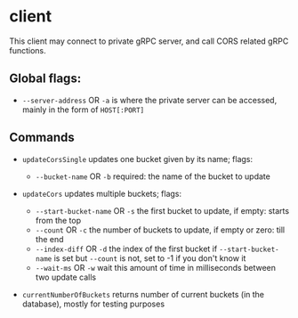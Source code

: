 # client

This client may connect to private gRPC server, and call CORS related gRPC functions.

## Global flags:
* `--server-address` OR `-a` is where the private server can be accessed, mainly in the form of `HOST[:PORT]`

## Commands
* `updateCorsSingle` updates one bucket given by its name; flags:
  * `--bucket-name` OR `-b` required: the name of the bucket to update

* `updateCors` updates multiple buckets; flags:
  * `--start-bucket-name` OR `-s` the first bucket to update, if empty: starts from the top
  * `--count` OR `-c` the number of buckets to update, if empty or zero: till the end
  * `--index-diff` OR `-d` the index of the first bucket if `--start-bucket-name` is set but `--count` is not, set to -1 if you don't know it
  * `--wait-ms` OR `-w` wait this amount of time in milliseconds between two update calls

* `currentNumberOfBuckets` returns number of current buckets (in the database), mostly for testing purposes
